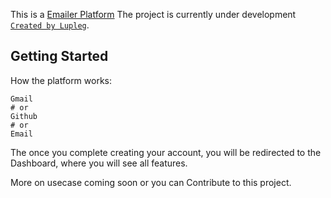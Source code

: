 This is a [Emailer Platform](https://emailer.lupleg.website/) The project is currently under development [`Created by Lupleg`](https://lupleg.website/).

## Getting Started

How the platform works:

```Setup your Account
Gmail
# or
Github
# or
Email
```

The once you complete creating your account, you will be redirected to the Dashboard, where you will see all features.

More on usecase coming soon or you can Contribute to this project.
